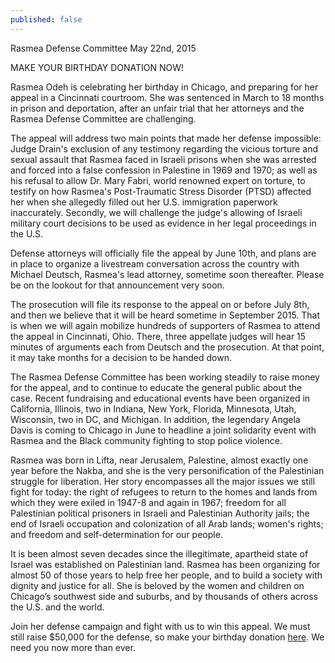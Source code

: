 ```yaml
---
published: false
---
```


Rasmea Defense Committee
May 22nd, 2015

MAKE YOUR BIRTHDAY DONATION NOW!

Rasmea Odeh is celebrating her birthday in Chicago, and preparing for her appeal in a Cincinnati courtroom.  She was sentenced in March to 18 months in prison and deportation, after an unfair trial that her attorneys and the Rasmea Defense Committee are challenging.

The appeal will address two main points that made her defense impossible: Judge Drain's exclusion of any testimony regarding the vicious torture and sexual assault that Rasmea faced in Israeli prisons when she was arrested and forced into a false confession in Palestine in 1969 and 1970; as well as his refusal to allow Dr. Mary Fabri, world renowned expert on torture, to testify on how Rasmea's Post-Traumatic Stress Disorder (PTSD) affected her when she allegedly filled out her U.S. immigration paperwork inaccurately.   Secondly, we will challenge the judge's allowing of Israeli military court decisions to be used as evidence in her legal proceedings in the U.S.

Defense attorneys will officially file the appeal by June 10th, and plans are in place to organize a livestream conversation across the country with Michael Deutsch, Rasmea's lead attorney, sometime soon thereafter.   Please be on the lookout for that announcement very soon.

The prosecution will file its response to the appeal on or before July 8th, and then we believe that it will be heard sometime in September 2015. That is when we will again mobilize hundreds of supporters of Rasmea to attend the appeal in Cincinnati, Ohio.  There, three appellate judges will hear 15 minutes of arguments each from Deutsch and the prosecution.  At that point, it may take months for a decision to be handed down.

The Rasmea Defense Committee has been working steadily to raise money for the appeal, and to continue to educate the general public about the case.  Recent fundraising and educational events have been organized in California, Illinois, two in Indiana, New York, Florida, Minnesota, Utah, Wisconsin, two in DC, and Michigan.  In addition, the legendary Angela Davis is coming to Chicago in June to headline a joint solidarity event with Rasmea and the Black community fighting to stop police violence.

Rasmea was born in Lifta, near Jerusalem, Palestine, almost exactly one year before the Nakba, and she is the very personification of the Palestinian struggle for liberation.  Her story encompasses all the major issues we still fight for today: the right of refugees to return to the homes and lands from which they were exiled in 1947-8 and again in 1967; freedom for all Palestinian political prisoners in Israeli and Palestinian Authority jails; the end of Israeli occupation and colonization of all Arab lands; women's rights; and freedom and self-determination for our people.

It is been almost seven decades since the illegitimate, apartheid state of Israel was established on Palestinian land.  Rasmea has been organizing for almost 50 of those years to help free her people, and to build a society with dignity and justice for all.  She is beloved by the women and children on Chicago’s southwest side and suburbs, and by thousands of others across the U.S. and the world.

Join her defense campaign and fight with us to win this appeal. We must still raise $50,000 for the defense, so make your birthday donation [here](http://justice4rasmea.org/donate/). We need you now more than ever.